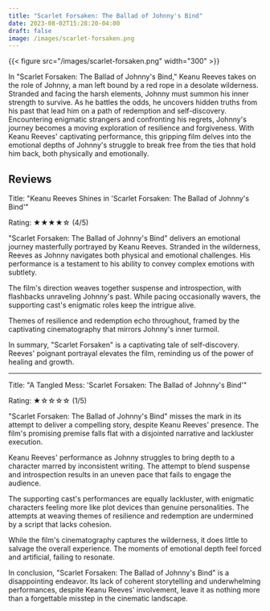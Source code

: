 ```yaml
---
title: "Scarlet Forsaken: The Ballad of Johnny's Bind"
date: 2023-08-02T15:28:20-04:00
draft: false
image: /images/scarlet-forsaken.png
---
```

{{< figure src="/images/scarlet-forsaken.png" width="300" >}}

In "Scarlet Forsaken: The Ballad of Johnny's Bind," Keanu Reeves takes on the role of Johnny, a man left bound by a red rope in a desolate wilderness. Stranded and facing the harsh elements, Johnny must summon his inner strength to survive. As he battles the odds, he uncovers hidden truths from his past that lead him on a path of redemption and self-discovery. Encountering enigmatic strangers and confronting his regrets, Johnny's journey becomes a moving exploration of resilience and forgiveness. With Keanu Reeves' captivating performance, this gripping film delves into the emotional depths of Johnny's struggle to break free from the ties that hold him back, both physically and emotionally.

## Reviews
Title: "Keanu Reeves Shines in 'Scarlet Forsaken: The Ballad of Johnny's Bind'"

Rating: ★★★★☆ (4/5)

"Scarlet Forsaken: The Ballad of Johnny's Bind" delivers an emotional journey masterfully portrayed by Keanu Reeves. Stranded in the wilderness, Reeves as Johnny navigates both physical and emotional challenges. His performance is a testament to his ability to convey complex emotions with subtlety.

The film's direction weaves together suspense and introspection, with flashbacks unraveling Johnny's past. While pacing occasionally wavers, the supporting cast's enigmatic roles keep the intrigue alive.

Themes of resilience and redemption echo throughout, framed by the captivating cinematography that mirrors Johnny's inner turmoil.

In summary, "Scarlet Forsaken" is a captivating tale of self-discovery. Reeves' poignant portrayal elevates the film, reminding us of the power of healing and growth.

---
Title: "A Tangled Mess: 'Scarlet Forsaken: The Ballad of Johnny's Bind'"

Rating: ★☆☆☆☆ (1/5)

"Scarlet Forsaken: The Ballad of Johnny's Bind" misses the mark in its attempt to deliver a compelling story, despite Keanu Reeves' presence. The film's promising premise falls flat with a disjointed narrative and lackluster execution.

Keanu Reeves' performance as Johnny struggles to bring depth to a character marred by inconsistent writing. The attempt to blend suspense and introspection results in an uneven pace that fails to engage the audience.

The supporting cast's performances are equally lackluster, with enigmatic characters feeling more like plot devices than genuine personalities. The attempts at weaving themes of resilience and redemption are undermined by a script that lacks cohesion.

While the film's cinematography captures the wilderness, it does little to salvage the overall experience. The moments of emotional depth feel forced and artificial, failing to resonate.

In conclusion, "Scarlet Forsaken: The Ballad of Johnny's Bind" is a disappointing endeavor. Its lack of coherent storytelling and underwhelming performances, despite Keanu Reeves' involvement, leave it as nothing more than a forgettable misstep in the cinematic landscape.